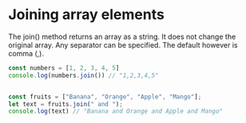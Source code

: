 # Joining array elements

The join() method returns an array as a string. It does not change the original array. Any separator can be specified. The default however is comma (,).

```js
const numbers = [1, 2, 3, 4, 5]
console.log(numbers.join()) // "1,2,3,4,5"


const fruits = ["Banana", "Orange", "Apple", "Mango"];
let text = fruits.join(" and ");
console.log(text) // "Banana and Orange and Apple and Mango"
```

